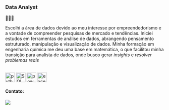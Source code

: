 ### Data Analyst

👨🏻‍💻 <br>
 
Escolhi a área de dados devido ao meu interesse por empreendedorismo e a vontade de compreender pesquisas de mercado e tendências. Iniciei estudos em ferramentas de análise de dados, abrangendo pensamento estruturado, manipulação e visualização de dados. Minha formação em engenharia química me deu uma base em matemática, o que facilitou minha transição para analista de dados, onde busco gerar *insights* e *resolver problemas reais*


<br>
<div>
  <img align ="center" alt="python" height="30 width="40" src="https://cdn.jsdelivr.net/gh/devicons/devicon@latest/icons/python/python-original.svg" />
  <img align ="center" alt="SQL" height="30 width="40" src= "https://cdn.jsdelivr.net/gh/devicons/devicon@latest/icons/azuresqldatabase/azuresqldatabase-original.svg" />
  <img align ="center" alt="powerBI" height="30 width="30" src="https://raw.githubusercontent.com/microsoft/PowerBI-Icons/main/SVG/Power-BI.svg" />
  <img align ="center" alt="excel"  width="30" height="30" src="https://seeklogo.com/images/E/excel-logo-974BFF9CB9-seeklogo.com.png" /> 
</div>


#### Contato:
<a href="https://www.linkedin.com/in/klilgibran/">
  <img src="https://img.shields.io/badge/linkedin-%230077B5.svg?style=for-the-badge&logo=linkedin&logoColor=white">

